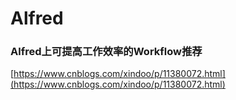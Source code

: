 # Alfred

### Alfred上可提高工作效率的Workflow推荐
[https://www.cnblogs.com/xindoo/p/11380072.html](https://www.cnblogs.com/xindoo/p/11380072.html)